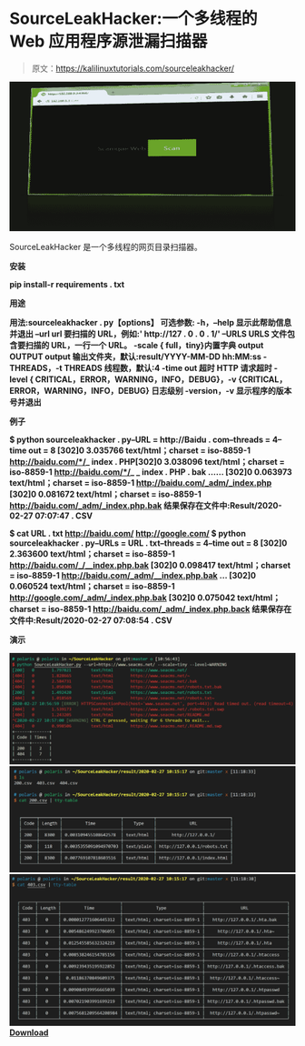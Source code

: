 # SourceLeakHacker:一个多线程的 Web 应用程序源泄漏扫描器

> 原文：<https://kalilinuxtutorials.com/sourceleakhacker/>

[![](img/c5f2ca9c2d628e8874fb6a394d618127.png)](https://blogger.googleusercontent.com/img/a/AVvXsEiwYfld2aEPK4h-BF7q45wHX6Qhx7Z5TtsstyXKvSp2w5kF7D7MKYOeqvSzWGfNRCMA0JNgek9KGsYKMO1g1uPD9fLOoMlEgzI4f3CMd6bNE7UttN4CWhb18ME56X_W6pIB-Cc51LzmyTZb019Il7jKXnjgyyrVtbGBZB_h2IsxMi890FQwEH68M_KW=s728)

SourceLeakHacker 是一个多线程的网页目录扫描器。

**安装**

**pip install-r requirements . txt**

**用途**

**用法:sourceleakhacker . py【options】
可选参数:
-h，–help 显示此帮助信息并退出
–url url 要扫描的 URL，例如:' http://127 . 0 . 0 . 1/'
–URLS URLS 文件包含要扫描的 URL，一行一个 URL。
-scale { full，tiny}内置字典 output OUTPUT output 输出文件夹，默认:result/YYYY-MM-DD hh:MM:ss
-THREADS，-t THREADS
线程数，默认:4
-time out 超时 HTTP 请求超时
-level { CRITICAL，ERROR，WARNING，INFO，DEBUG}，-v {CRITICAL，ERROR，WARNING，INFO，DEBUG}
日志级别
-version，-v 显示程序的版本号并退出**

**例子**

**$ python sourceleakhacker . py–URL = http://Baidu . com–threads = 4–time out = 8
[302]0 3.035766 text/html；charset = iso-8859-1 http://baidu.com/*/_ index . PHP[302]0 3.038096 text/html；charset = iso-8859-1 http://baidu.com/*/_ _ index . PHP . bak
……
[302]0 0.063973 text/html；charset = iso-8859-1 http://baidu.com/_adm/_index.php
[302]0 0.081672 text/html；charset = iso-8859-1 http://baidu.com/_adm/_index.php.bak
结果保存在文件中:Result/2020-02-27 07:07:47 . CSV**

**$ cat URL . txt
http://baidu.com/
http://google.com/
$ python sourceleakhacker . py–URLs = URL . txt–threads = 4–time out = 8
[302]0 2.363600 text/html；charset = iso-8859-1 http://baidu.com/_/__index.php.bak
[302]0 0.098417 text/html；charset = iso-8859-1 http://baidu.com/_adm/__index.php.bak
…
[302]0 0.060524 text/html；charset = iso-8859-1 http://google.com/_adm/_index.php.bak
[302]0 0.075042 text/html；charset = iso-8859-1 http://baidu.com/_adm/_index.php.back
结果保存在文件中:Result/2020-02-27 07:08:54 . CSV**

**演示**

![](img/f71e90a29ab3db21a7b8b88976c491a7.png)![](img/aaeac66732a11e217c884c7ad3487f86.png)![](img/1702a0f7507ed13d14c869e0f25987d3.png)[**Download**](https://github.com/WangYihang/SourceLeakHacker)